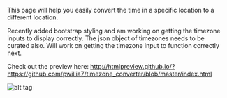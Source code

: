 This page will help you easily convert the time in a specific location to a different
location.

Recently added bootstrap styling and am working on getting the timezone inputs to
display correctly. The json object of timezones needs to be curated also. Will work
on getting the timezone input to function correctly next. 

Check out the preview here:
http://htmlpreview.github.io/?https://github.com/pwillia7/timezone_converter/blob/master/index.html

![alt tag](https://raw.github.com/pwillia7/timezone_converter/master/Screenshot.png)



